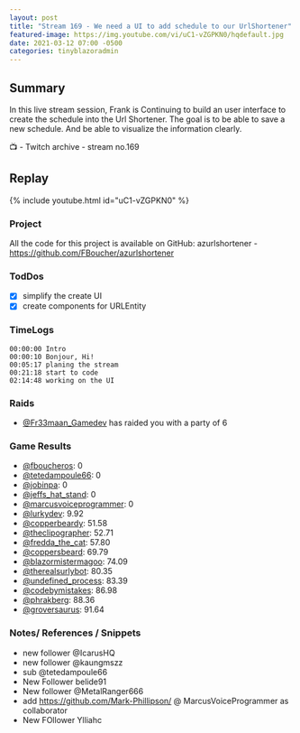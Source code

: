```yaml
---
layout: post
title: "Stream 169 - We need a UI to add schedule to our UrlShortener"
featured-image: https://img.youtube.com/vi/uC1-vZGPKN0/hqdefault.jpg
date: 2021-03-12 07:00 -0500
categories: tinyblazoradmin
---
```


## Summary

In this live stream session, Frank is Continuing to build an user interface to create the schedule into the Url Shortener. The goal is to be able to save a new schedule. And be able to visualize the information clearly.

📺 - Twitch archive - stream no.169

## Replay

{% include youtube.html id="uC1-vZGPKN0" %}
<br/><!--more-->


### Project

All the code for this project is available on GitHub: azurlshortener - https://github.com/FBoucher/azurlshortener

### TodDos

- [X] simplify the create UI
- [X] create components for URLEntity

### TimeLogs

    00:00:00 Intro
    00:00:10 Bonjour, Hi!
    00:05:17 planing the stream
    00:21:18 start to code
    02:14:48 working on the UI

### Raids

- [@Fr33maan_Gamedev](https://www.twitch.tv/Fr33maan_Gamedev) has raided you with a party of 6

### Game Results

- [@fboucheros](https://www.twitch.tv/fboucheros): 0
- [@tetedampoule66](https://www.twitch.tv/tetedampoule66): 0
- [@jobinpa](https://www.twitch.tv/jobinpa): 0
- [@jeffs_hat_stand](https://www.twitch.tv/jeffs_hat_stand): 0
- [@marcusvoiceprogrammer](https://www.twitch.tv/marcusvoiceprogrammer): 0
- [@lurkydev](https://www.twitch.tv/lurkydev): 9.92
- [@copperbeardy](https://www.twitch.tv/copperbeardy): 51.58
- [@theclipographer](https://www.twitch.tv/theclipographer): 52.71
- [@fredda_the_cat](https://www.twitch.tv/fredda_the_cat): 57.80
- [@coppersbeard](https://www.twitch.tv/coppersbeard): 69.79
- [@blazormistermagoo](https://www.twitch.tv/blazormistermagoo): 74.09
- [@therealsurlybot](https://www.twitch.tv/therealsurlybot): 80.35
- [@undefined_process](https://www.twitch.tv/undefined_process): 83.39
- [@codebymistakes](https://www.twitch.tv/codebymistakes): 86.98
- [@phrakberg](https://www.twitch.tv/phrakberg): 88.36
- [@groversaurus](https://www.twitch.tv/groversaurus): 91.64

### Notes/ References / Snippets

- new follower @IcarusHQ
- new follower @kaungmszz
- sub @tetedampoule66
- New Follower belide91
- New follower @MetalRanger666
- add https://github.com/Mark-Phillipson/ @ MarcusVoiceProgrammer as collaborator
- New FOllower Ylliahc

